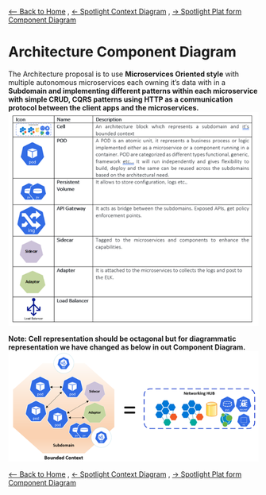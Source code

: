 [<-- Back to Home](../README.md) ,
[<- Spotlight Context Diagram](./2_Arch_SpotlightContextDiagram.md) ,
[-> Spotlight Plat form Component Diagram](./4_Arch_SpotlightPlatformComponentDiagram.md)

# Architecture Component Diagram
The Architecture proposal is to use **Microservices Oriented style** with multiple autonomous microservices each owning it’s data with in a **Subdomain and implementing different patterns within each microservice with simple CRUD, CQRS patterns using HTTP as a communication protocol between the client apps and the microservices.** 
![Architecture Component Diagram](..//Images/CellArchitectureComponents.png)

**Note: Cell representation should be octagonal but for diagrammatic representation we have changed as below in out Component Diagram.**
![CellRepresentation](..//Images/CellRepresentation.png)

[<-- Back to Home](../README.md) ,
[<- Spotlight Context Diagram](./2_Arch_SpotlightContextDiagram.md) ,
[-> Spotlight Plat form Component Diagram](./4_Arch_SpotlightPlatformComponentDiagram.md)
